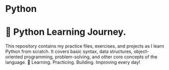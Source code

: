 # Python
# 🐍 Python Learning Journey.
This repository contains my practice files, exercises, and projects as I learn Python from scratch. It covers basic syntax, data structures, object-oriented programming, problem-solving, and other core concepts of the language. 🌟 Learning. Practicing. Building. Improving every day!
